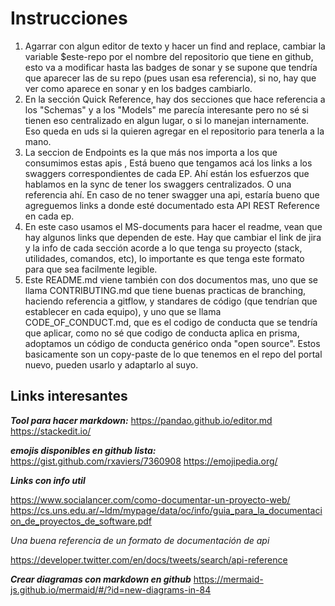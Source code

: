 # Instrucciones
1. Agarrar con algun editor de texto y hacer un find and replace, cambiar la variable $este-repo por el nombre del repositorio que tiene en github, esto va a modificar hasta las badges de sonar y se supone que tendría que aparecer las de su repo (pues usan esa referencia), si no, hay que ver como aparece en sonar y en los badges cambiarlo.
2. En la sección Quick Reference, hay dos secciones que hace referencia a los "Schemas" y a los "Models" me parecía interesante pero no sé si tienen eso centralizado en algun lugar, o si lo manejan internamente. Eso queda en uds si la quieren agregar en el repositorio para tenerla a la mano.
3. La seccion de Endpoints es la que más nos importa a los que consumimos estas apis , Está bueno que tengamos acá los links a los swaggers correspondientes de cada EP. Ahí están los esfuerzos que hablamos en la sync de tener los swaggers centralizados. O una referencia ahí. En caso de no tener swagger una api, estaría bueno que agreguemos links a donde esté documentado esta API REST Reference en cada ep.
4. En este caso usamos el MS-documents para hacer el readme, vean que hay algunos links que dependen de este. Hay que cambiar el link de jira y la info de cada sección acorde a lo que tenga su proyecto (stack, utilidades, comandos, etc), lo importante es que tenga este formato para que sea facilmente legible.
5. Este README.md viene también con dos documentos mas, uno que se llama CONTRIBUTING.md que tiene buenas practicas de branching, haciendo referencia a gitflow, y standares de código (que tendrían que establecer en cada equipo), y uno que se llama CODE_OF_CONDUCT.md, que es el codigo de conducta que se tendría que aplicar, como no sé que codigo de conducta aplica en prisma, adoptamos un código de conducta genérico onda "open source". Estos basicamente son un copy-paste de lo que tenemos en el repo del portal nuevo, pueden usarlo y adaptarlo al suyo.


## Links interesantes

***Tool para hacer markdown:***
https://pandao.github.io/editor.md 
https://stackedit.io/

***emojis disponibles en github lista:***
https://gist.github.com/rxaviers/7360908 
https://emojipedia.org/ 

***Links con info util***

https://www.socialancer.com/como-documentar-un-proyecto-web/
https://cs.uns.edu.ar/~ldm/mypage/data/oc/info/guia_para_la_documentacion_de_proyectos_de_software.pdf

_Una buena referencia de un formato de documentación de api_

https://developer.twitter.com/en/docs/tweets/search/api-reference 

***Crear diagramas con markdown en github***
https://mermaid-js.github.io/mermaid/#/?id=new-diagrams-in-84

